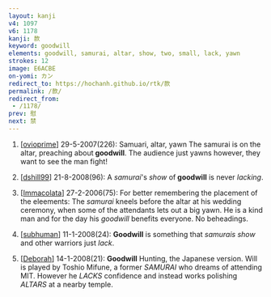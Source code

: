 ```yaml
---
layout: kanji
v4: 1097
v6: 1178
kanji: 款
keyword: goodwill
elements: goodwill, samurai, altar, show, two, small, lack, yawn
strokes: 12
image: E6ACBE
on-yomi: カン
redirect_to: https://hochanh.github.io/rtk/款
permalink: /款/
redirect_from:
 - /1178/
prev: 慰
next: 禁
---
```


1) [<a href="http://kanji.koohii.com/profile/ovioprime">ovioprime</a>] 29-5-2007(226): Samuari, altar, yawn The samurai is on the altar, preaching about<strong> goodwill</strong>. The audience just yawns however, they want to see the man fight!

2) [<a href="http://kanji.koohii.com/profile/dshill99">dshill99</a>] 21-8-2008(96): A <em>samurai</em>&#039;s <em>show</em> of<strong> goodwill</strong> is never <em>lacking</em>.

3) [<a href="http://kanji.koohii.com/profile/Immacolata">Immacolata</a>] 27-2-2006(75): For better remembering the placement of the eleements: The <em>samurai</em> kneels before the altar at his wedding ceremony, when some of the attendants lets out a big yawn. He is a kind man and for the day his <em>goodwill</em> benefits everyone. No beheadings.

4) [<a href="http://kanji.koohii.com/profile/subhuman">subhuman</a>] 11-1-2008(24): <strong>Goodwill</strong> is something that <em>samurais</em> <em>show</em> and other warriors just <em>lack</em>.

5) [<a href="http://kanji.koohii.com/profile/Deborah">Deborah</a>] 14-1-2008(21): <strong>Goodwill</strong> Hunting, the Japanese version. Will is played by Toshio Mifune, a former <em>SAMURAI</em> who dreams of attending MIT. However he <em>LACKS</em> confidence and instead works polishing <em>ALTARS</em> at a nearby temple.

